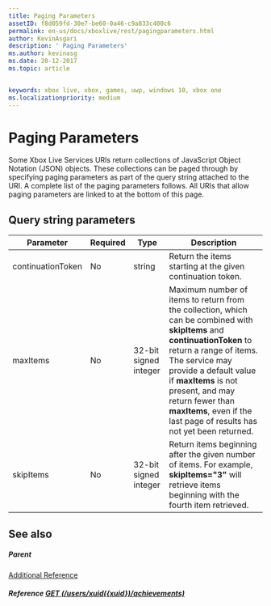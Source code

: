 ```yaml
---
title: Paging Parameters
assetID: f8d059fd-30e7-be60-0a46-c9a833c400c6
permalink: en-us/docs/xboxlive/rest/pagingparameters.html
author: KevinAsgari
description: ' Paging Parameters'
ms.author: kevinasg
ms.date: 20-12-2017
ms.topic: article


keywords: xbox live, xbox, games, uwp, windows 10, xbox one
ms.localizationpriority: medium
---
```



# Paging Parameters
 
Some Xbox Live Services URIs return collections of JavaScript Object Notation (JSON) objects. These collections can be paged through by specifying paging parameters as part of the query string attached to the URI. A complete list of the paging parameters follows. All URIs that allow paging parameters are linked to at the bottom of this page.
 
<a id="ID4E2"></a>

 
## Query string parameters 
 
| Parameter| Required| Type| Description| 
| --- | --- | --- | --- | 
| continuationToken| No| string| Return the items starting at the given continuation token. | 
| maxItems| No| 32-bit signed integer| Maximum number of items to return from the collection, which can be combined with <b>skipItems</b> and <b>continuationToken</b> to return a range of items. The service may provide a default value if <b>maxItems</b> is not present, and may return fewer than <b>maxItems</b>, even if the last page of results has not yet been returned. | 
| skipItems| No| 32-bit signed integer| Return items beginning after the given number of items. For example, <b>skipItems="3"</b> will retrieve items beginning with the fourth item retrieved. | 
  
<a id="ID4EDD"></a>

 
## See also
 
<a id="ID4EFD"></a>

 
##### Parent  

[Additional Reference](atoc-xboxlivews-reference-additional.md)

  
<a id="ID4ERD"></a>

 
##### Reference  [GET (/users/xuid({xuid})/achievements)](../uri/achievements/uri-achievementsusersxuidachievementsgetv2.md)

   